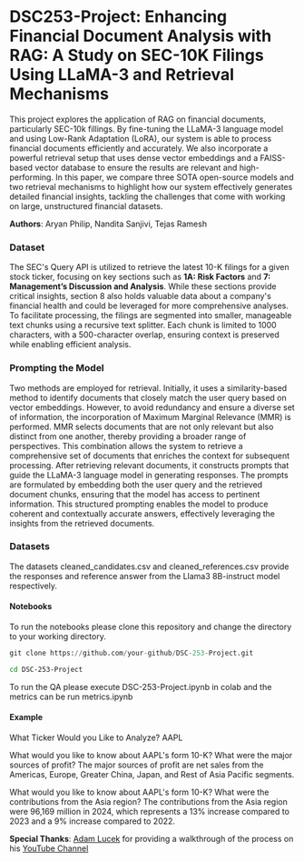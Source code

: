 # DSC253-Project: Enhancing Financial Document Analysis with RAG: A Study on SEC-10K Filings Using LLaMA-3 and Retrieval Mechanisms

This project explores the application of RAG on financial documents, particularly SEC-10k fillings. By fine-tuning the LLaMA-3 language model and using Low-Rank Adaptation (LoRA), our system is able to process financial documents efficiently and accurately. We also incorporate a powerful retrieval setup that uses dense vector embeddings and a FAISS-based vector database to ensure the results are relevant and high-performing. In this paper, we compare three SOTA open-source models and two retrieval mechanisms to highlight how our system effectively generates detailed financial insights, tackling the challenges that come with working on large, unstructured financial datasets.

**Authors**: Aryan Philip, Nandita Sanjivi, Tejas Ramesh


### Dataset
The SEC's Query API is utilized to retrieve the latest 10-K filings for a given stock ticker, focusing on key sections such as **1A: Risk Factors** and **7: Management’s Discussion and Analysis**. While these sections provide critical insights, section 8 also holds valuable data about a company's financial health and could be leveraged for more comprehensive analyses. To facilitate processing, the filings are segmented into smaller, manageable text chunks using a recursive text splitter. Each chunk is limited to 1000 characters, with a 500-character overlap, ensuring context is preserved while enabling efficient analysis.


### Prompting the Model
Two methods are employed for retrieval. Initially, it uses a similarity-based method to identify documents that closely match the user query based on vector embeddings. However, to avoid redundancy and ensure a diverse set of information, the incorporation of Maximum Marginal Relevance (MMR) is performed. MMR selects documents that are not only relevant but also distinct from one another, thereby providing a broader range of perspectives. This combination allows the system to retrieve a comprehensive set of documents that enriches the context for subsequent processing. After retrieving relevant documents, it constructs prompts that guide the LLaMA-3 language model in generating responses. The prompts are formulated by embedding both the user query and the retrieved document chunks, ensuring that the model has access to pertinent information. This structured prompting enables the model to produce coherent and contextually accurate answers, effectively leveraging the insights from the retrieved documents.

### Datasets

The datasets cleaned_candidates.csv and cleaned_references.csv provide the responses and reference answer from the Llama3 8B-instruct model respectively.

#### Notebooks

To run the notebooks please clone this repository and change the directory to your working directory.

```python
git clone https://github.com/your-github/DSC-253-Project.git
```
```bash
cd DSC-253-Project
```
To run the QA please execute DSC-253-Project.ipynb in colab and the metrics can be run metrics.ipynb

#### Example

What Ticker Would you Like to Analyze? AAPL

What would you like to know about AAPL's form 10-K? What were the major sources of profit? 
The major sources of profit are net sales from the Americas, Europe, Greater China, Japan, and Rest of Asia Pacific segments.

What would you like to know about AAPL's form 10-K? What were the contributions from the Asia region?
The contributions from the Asia region were 96,169 million in 2024, which represents a 13% increase compared to 2023 and a 9% increase compared to 2022.




**Special Thanks**: [Adam Lucek](https://www.youtube.com/@AdamLucek) for providing a walkthrough of the process on his [YouTube Channel](https://youtu.be/GfjUJ1TnI-o?feature=shared)
